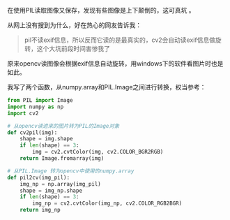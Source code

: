 

在使用PIL读取图像又保存，发现有些图像是上下颠倒的，这可真坑 。

从网上没有搜到为什么，好在热心的网友告诉我：
> pil不读exif信息，所以反而它读的是最真实的，cv2会自动读exif信息做旋转，这个大坑前段时间害惨我了

原来opencv读图像会根据exif信息自动旋转，用windows下的软件看图片时也是如此。


我写了两个函数，从numpy.array和PIL.Image之间进行转换，权当参考：

```python
from PIL import Image
import numpy as np
import cv2

# 从opencv读进来的图片转为PIL的Image对象
def cv2pil(img):
    shape = img.shape
    if len(shape) == 3:
        img = cv2.cvtColor(img, cv2.COLOR_BGR2RGB)
    return Image.fromarray(img)

# 从PIL.Image 转为opencv中使用的numpy.array
def pil2cv(img_pil):
    img_np = np.array(img_pil)
    shape = img_np.shape
    if len(shape) == 3:
        img_np = cv2.cvtColor(img_np, cv2.COLOR_RGB2BGR)
    return img_np
```